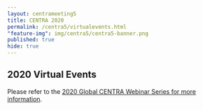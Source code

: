 ```yaml
---
layout: centrameeting5
title: CENTRA 2020
permalink: /centra5/virtualevents.html
"feature-img": img/centra5/centra5-banner.png
published: true
hide: true
---
```


## 2020 Virtual Events

Please refer to the <a href="https://www.globalcentra.org/2020webinars/">2020 Global CENTRA Webinar Series for more information</a>. 
